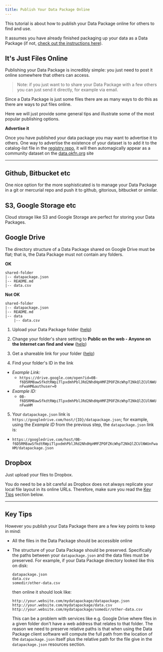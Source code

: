 ```yaml
---
title: Publish Your Data Package Online
---
```


This tutorial is about how to publish your Data Package online for others to
find and use.

It assumes you have already finished packaging up your data as a Data Package
(if not, [check out the instructions here][publish]).

[publish]: /guides/publish/

## It's Just Files Online

Publishing your Data Package is incredibly simple: you just need to post it
online somewhere that others can access.

> Note: if you just want to to share your Data Package with a few others you
> can just send it directly, for example via email.

Since a Data Package is just some files there are as many ways to do
this as there are ways to put files online.

Here we will just provide some general tips and illustrate some of the most
popular publishing options.

**Advertise it**

Once you have published your data package you may want to advertise it to
others. One way to advertise the existence of your dataset is to add it to the
catalog-list file in the [registry
repo](https://github.com/datasets/registry/), it will then automagically appear
as a community dataset on the [data.okfn.org](http://data.okfn.org/data) site

----

## Github, Bitbucket etc

One nice option for the more sophisticated is to manage your Data Package in a
git or mercurial repo and push it to github, gitorious, bitbucket or similar.

## S3, Google Storage etc

Cloud storage like S3 and Google Storage are perfect for storing your Data
Packages.

## Google Drive

The directory structure of a Data Package shared on Google Drive must be flat; that is, the Data Package must not contain any folders.

**OK**
```
shared-folder
|-- datapackage.json
|-- README.md
|-- data.csv
```

**Not OK**
```
shared-folder
|-- datapackage.json
|-- README.md
|-- data
    |-- data.csv
```

1. Upload your Data Package folder ([help][google-drive-upload])

2. Change your folder's share setting to **Public on the web - Anyone on the Internet can find and view** ([help][google-drive-share-settings])

3. Get a shareable link for your folder ([help][google-drive-share])

4. Find your folder's ID in the link
  * *Example Link:*
    * ```https://drive.google.com/open?id=0B-f6D5RM8awSfkdtRWpiTlpxdmhPblJRd2NhdHpHMFZPOFZKcWhpT2NkQlZCUlNWUnFwaHM&authuser=0```
  * *Example ID:*
    * ```0B-f6D5RM8awSfkdtRWpiTlpxdmhPblJRd2NhdHpHMFZPOFZKcWhpT2NkQlZCUlNWUnFwaHM```

5. Your ```datapackage.json``` link is ```https://googledrive.com/host/{ID}/datapackage.json```; for example, using the *Example ID* from the previous step, the ```datapackage.json``` link is:
  * ```https://googledrive.com/host/0B-f6D5RM8awSfkdtRWpiTlpxdmhPblJRd2NhdHpHMFZPOFZKcWhpT2NkQlZCUlNWUnFwaHM/datapackage.json```

[google-drive-upload]: https://support.google.com/drive/answer/2424368
[google-drive-share-settings]: https://support.google.com/drive/answer/2494886
[google-drive-share]: https://support.google.com/drive/answer/2494822

## Dropbox

Just upload your files to Dropbox.

You do need to be a bit careful as Dropbox does not always replicate your local
file layout in its online URLs. Therefore, make sure you read the [Key
Tips](#key-tips) section below.

----

## Key Tips

However you publish your Data Package there are a few key points to keep in
mind:

* All the files in the Data Package should be accessible online
* The structure of your Data Package should be preserved. Specifically the
  paths between your `datapackage.json` and the data files must be preserved.
  For example, if your Data Package directory looked like this on disk:

      datapackage.json
      data.csv
      somedir/other-data.csv

  then online it should look like:

      http://your.website.com/mydatapackage/datapackage.json
      http://your.website.com/mydatapackage/data.csv
      http://your.website.com/mydatapackage/somedir/other-data.csv

  This can be a problem with services like e.g. Google Drive where files in a
  given folder don't have a web address that relates to that folder. The reason
  we need to preserve relative paths is that when using the Data Package client
  software will compute the full path from the location of the `datapackage.json`
  itself plus the relative path for the file give in the `datapackage.json`
  resources section.
